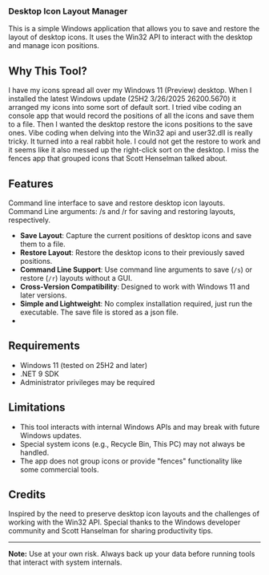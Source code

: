 ### Desktop Icon Layout Manager
This is a simple Windows application that allows you to save and restore the layout of desktop icons. It uses the Win32 API to interact with the desktop and manage icon positions.
## Why This Tool?
I have my icons spread all over my Windows 11 (Preview) desktop. When I installed the latest Windows update (25H2 3/26/2025 26200.5670) it arranged my icons into some sort of default sort. I tried vibe coding an console app that would record the positions of all the icons and save them to a file. Then I wanted the desktop restore the icons positions to the save ones.  Vibe coding when delving into the Win32 api  and user32.dll is really tricky. It turned into a real rabbit hole. I could not get the restore to work and it seems like it also messed up the right-click sort on the desktop. I miss the fences app that grouped icons that Scott Henselman talked about.

## Features
Command line interface to save and restore desktop icon layouts. Command Line arguments: /s and /r for saving and restoring layouts, respectively.
- **Save Layout**: Capture the current positions of desktop icons and save them to a file.
- **Restore Layout**: Restore the desktop icons to their previously saved positions.
- **Command Line Support**: Use command line arguments to save (`/s`) or restore (`/r`) layouts without a GUI.
- **Cross-Version Compatibility**: Designed to work with Windows 11 and later versions.
- **Simple and Lightweight**: No complex installation required, just run the executable. The save file is stored as a json file.
- 
## Requirements

- Windows 11 (tested on 25H2 and later)
- .NET 9 SDK
- Administrator privileges may be required

## Limitations

- This tool interacts with internal Windows APIs and may break with future Windows updates.
- Special system icons (e.g., Recycle Bin, This PC) may not always be handled.
- The app does not group icons or provide "fences" functionality like some commercial tools.

## Credits

Inspired by the need to preserve desktop icon layouts and the challenges of working with the Win32 API. Special thanks to the Windows developer community and Scott Hanselman for sharing productivity tips.

---

**Note:** Use at your own risk. Always back up your data before running tools that interact with system internals.
